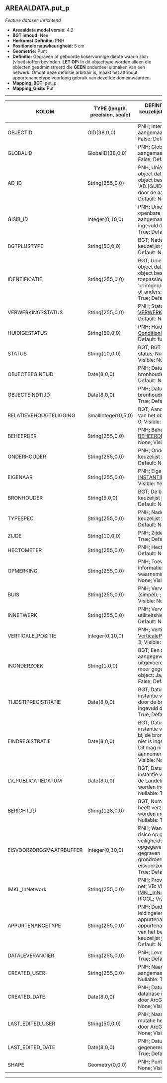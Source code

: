 ## AREAALDATA.put_p

*Feature dataset: Inrichtend*


* __Areaaldata model versie:__ 4.2
* __BGT inhoud:__ Nee
* __Herkomst Definitie:__ PNH
* __Positionele nauwkeurigheid:__ 5 cm
* __Geometrie:__ Punt
* __Definitie:__ Gegraven of geboorde kokervormige diepte waarin zich (vloei)stoffen bevinden. __LET OP:__ In dit objecttype worden alleen die objecten geadministreerd die __GEEN__ onderdeel uitmaken van een netwerk. Omdat deze definitie arbitrair is, maakt het attribuut appurtenancetype voorlopig gebruik van dezelfde domeinwaarden.
* __Mapping_BGT:__ put_p
* __Mapping_Gisib:__ Put

***

|__KOLOM__                             |__TYPE (length, precision, scale)__          	          |__DEFINITIE__(oorsprong; beschrijving; keuzelijst; nullable; default; zichtbaar in Areaalviewer)|
|------                          	 |----          	      |-----    |
|OBJECTID                            |OID(38,0,0)             |PNH; Intern ArcGIS Identificatienummer, aangemaakt door ArcGIS; ; Nullable: False; Default: None; Visible: Yes|
|GLOBALID                            |GlobalID(38,0,0)        |PNH; Global Unique Identifier, aangemaakt door ArcGIS; ; Nullable: False; Default: None; Visible: Yes|
|AD_ID                               |String(255,0,0)         |PNH; Uniek identificatienummer voor het object dat onveranderlijk is zolang het object bestaat in Areaaldata: in format 'AD.[GUID]'. Dit moet worden ingevuld door de aannemer; ; Nullable: False; Default: None; Visible: Yes|
|GISIB_ID                            |Integer(0,10,0)         |PNH; Uniek Identificatienummer beheer openbare ruimte (GISIB), wordt aangemaakt in GISIB en mag niet worden ingevuld door de aannemer; ; Nullable: True; Default: None; Visible: No|
|BGTPLUSTYPE                         |String(50,0,0)          |BGT; Nadere type omschrijving in de BGT; keuzelijst [typePUT](http://provincienh.github.io/Leveren_Geoinformatie/keuzelijsten/typePUT.html); Nullable: False; Default: None; Visible: No|
|IDENTIFICATIE                       |String(255,0,0)         |BGT; Uniek identificatienummer voor het object dat onveranderlijk is zolang het object bestaat: bevat indien van toepassing BGT/IMKL ID in format 'nl.imgeo/imkl.bronhouderscode.LokaalID' of anders: '00000'.LokaalID; ; Nullable: True; Default: None; Visible: No|
|VERWERKINGSSTATUS                   |String(255,0,0)         |PNH; Status van de gegevens; keuzelijst [VERWERKINGSSTATUS](http://provincienh.github.io/Leveren_Geoinformatie/keuzelijsten/VERWERKINGSSTATUS.html); Nullable: False; Default: Nieuw; Visible: Yes|
|HUIDIGESTATUS                       |String(50,0,0)          |PNH; Huidige status; keuzelijst [ConditionOfFacilityValue](http://provincienh.github.io/Leveren_Geoinformatie/keuzelijsten/ConditionOfFacilityValue.html); Nullable: False; Default: functional; Visible: No|
|STATUS                              |String(10,0,0)          |BGT; BGT status van het object; keuzelijst [status](http://provincienh.github.io/Leveren_Geoinformatie/keuzelijsten/status.html); Nullable: False; Default: bestaand; Visible: No|
|OBJECTBEGINTIJD                     |Date(8,0,0)             |PNH; Datum waarop het object bij de bronhouder is ontstaan; ; Nullable: True; Default: None; Visible: Yes|
|OBJECTEINDTIJD                      |Date(8,0,0)             |PNH; Datum waarop het object bij de bronhouder niet meer geldig is; ; Nullable: True; Default: None; Visible: Yes|
|RELATIEVEHOOGTELIGGING              |SmallInteger(0,5,0)     |BGT; Aanduiding voor de relatieve hoogte van het object; ; Nullable: False; Default: 0; Visible: Yes|
|BEHEERDER                           |String(255,0,0)         |PNH; Beheerder van het object; keuzelijst [BEHEERDER](http://provincienh.github.io/Leveren_Geoinformatie/keuzelijsten/BEHEERDER.html); Nullable: True; Default: None; Visible: Yes|
|ONDERHOUDER                         |String(255,0,0)         |PNH; Onderhouder van het object; keuzelijst [ONDERHOUDER](http://provincienh.github.io/Leveren_Geoinformatie/keuzelijsten/ONDERHOUDER.html); Nullable: True; Default: None; Visible: Yes|
|EIGENAAR                            |String(255,0,0)         |PNH; Eigenaar van het object; keuzelijst [INSTANTIE](http://provincienh.github.io/Leveren_Geoinformatie/keuzelijsten/INSTANTIE.html); Nullable: True; Default: None; Visible: Yes|
|BRONHOUDER                          |String(5,0,0)           |BGT; De bronhoudercode van het object; keuzelijst [bronhouder](http://provincienh.github.io/Leveren_Geoinformatie/keuzelijsten/bronhouder.html); Nullable: False; Default: None; Visible: No|
|TYPESPEC                            |String(255,0,0)         |PNH; Nadere typering van het object; keuzelijst [typeSpecPUT](http://provincienh.github.io/Leveren_Geoinformatie/keuzelijsten/typeSpecPUT.html); Nullable: True; Default: None; Visible: Yes|
|ZIJDE                               |String(10,0,0)          |PNH; Zijde; keuzelijst [ZIJDE](http://provincienh.github.io/Leveren_Geoinformatie/keuzelijsten/ZIJDE.html); Nullable: True; Default: None; Visible: No|
|HECTOMETER                          |String(255,0,0)         |PNH; Hectometrering; ; Nullable: True; Default: None; Visible: Yes|
|OPMERKING                           |String(255,0,0)         |PNH; Toevoeging van subjectieve informatie met betrekking tot opmerkelijke waarnemingen; ; Nullable: True; Default: None; Visible: No|
|BUIS                                |String(255,0,0)         |PNH; Verwijzende sleutel naar buis_l (simpel); ; Nullable: True; Default: None; Visible: No|
|INNETWERK                           |String(255,0,0)         |PNH; Verwijzende sleutel naar utiliteitsNet_tbl (simpel); ; Nullable: True; Default: None; Visible: No|
|VERTICALE_POSITIE                   |Integer(0,10,0)         |PNH; Verticale positie; keuzelijst [VerticalePositie](http://provincienh.github.io/Leveren_Geoinformatie/keuzelijsten/VerticalePositie.html); Nullable: False; Default: 3; Visible: No|
|INONDERZOEK                         |String(1,0,0)           |BGT; Een aanduiding waarmee wordt aangegeven dat een onderzoek wordt uitgevoerd naar de juistheid van een of meer gegevens van het betreffende object: Ja/Nee; keuzelijst [jaNee](http://provincienh.github.io/Leveren_Geoinformatie/keuzelijsten/jaNee.html); Nullable: False; Default: N; Visible: No|
|TIJDSTIPREGISTRATIE                 |Date(8,0,0)             |BGT; Datum en tijdstip waarop deze instantie van het object is opgenomen door de bronhouder. Dit mag niet worden ingevuld door de aannemer; ; Nullable: True; Default: None; Visible: No|
|EINDREGISTRATIE                     |Date(8,0,0)             |BGT; Datum en tijdstip waarop deze instantie van het object niet meer geldig is bij de bronhouder. Wanneer deze waarde niet is ingevuld is de instantie nog geldig. Dit mag niet worden ingevuld door de aannemer; ; Nullable: True; Default: None; Visible: No|
|LV_PUBLICATIEDATUM                  |Date(8,0,0)             |BGT; Datum en tijdstip waarop deze instantie van het object is opgenomen in de Landelijke Voorziening. Dit mag niet worden ingevuld door de aannemer; ; Nullable: True; Default: None; Visible: No|
|BERICHT_ID                          |String(128,0,0)         |BGT; Nummer van het bericht dat PNH heeft verzonden naar LV. Dit mag niet worden ingevuld door de aannemer; ; Nullable: True; Default: None; Visible: No|
|EISVOORZORGSMAATRBUFFER             |Integer(0,10,0)         |PNH; Wanneer de asset een verhoogd risico op graafschade heeft, kan hier een veiligheidsbuffer in meters worden opgegeven. Wanneer binnen deze buffer gegraven wordt, ontvangt de grondroerder een eisvoorzorgsmaatregelbrief; ; Nullable: True; Default: None; Visible: No|
|IMKL_InNetwork                      |String(255,0,0)         |PNH; Provincie aanduiding voor het type net, VB: VRI of OVL; keuzelijst [IMKL_InNetwork](http://provincienh.github.io/Leveren_Geoinformatie/keuzelijsten/IMKL_InNetwork.html); Nullable: False; Default: RIOOL; Visible: No|
|APPURTENANCETYPE                    |String(255,0,0)         |PNH; Duiding van het type kabel of leidingelement, danwel appendage of appurtenance. Let op dat het gekozen appurtenancetype onderdeel uit maakt van het betreffende utilitynetworktype; keuzelijst [typeSpecLDE](http://provincienh.github.io/Leveren_Geoinformatie/keuzelijsten/typeSpecLDE.html); Nullable: False; Default: None; Visible: No|
|DATALEVERANCIER                     |String(255,0,0)         |PNH; Leverancier van de data; ; Nullable: True; Default: None; Visible: No|
|CREATED_USER                        |String(255,0,0)         |PNH; Naam van gebruiker die de rij heeft aangemaakt, gegenereerd door ArcGIS; ; Nullable: True; Default: None; Visible: No|
|CREATED_DATE                        |Date(8,0,0)             |PNH; Datum waarop de rij aan de database is toegevoegd, gegenereerd door ArcGIS; ; Nullable: True; Default: None; Visible: No|
|LAST_EDITED_USER                    |String(50,0,0)          |PNH; Naam van gebruiker die de laatste mutatie heeft doorgevoerd, gegenereerd door ArcGIS; ; Nullable: True; Default: None; Visible: No|
|LAST_EDITED_DATE                    |Date(8,0,0)             |PNH; Datum van de laatste mutatie, gegenereerd door ArcGIS; ; Nullable: True; Default: None; Visible: No|
|SHAPE                               |Geometry(0,0,0)         |PNH; Punt; ; Nullable: False; Default: None; Visible: Yes|




***
